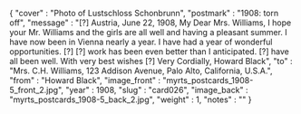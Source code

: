 {
  "cover" : "Photo of Lustschloss Schonbrunn",
  "postmark" : "1908: torn off",
  "message" : "[?] Austria, June 22, 1908, My Dear Mrs. Williams, I hope your Mr. Williams and the girls are all well and having a pleasant summer. I have now been in Vienna nearly a year. I have had a year of wonderful opportunities.  [?] [?] work has been even better than I anticipated. [?] have all been well. With very best wishes [?] Very Cordially, Howard Black",
  "to" : "Mrs. C.H. Williams, 123 Addison Avenue, Palo Alto, California, U.S.A.",
  "from" : "Howard Black",
  "image_front" : "myrts_postcards_1908-5_front_2.jpg",
  "year" : 1908,
  "slug" : "card026",
  "image_back" : "myrts_postcards_1908-5_back_2.jpg",
  "weight" : 1,
  "notes" : ""
}
